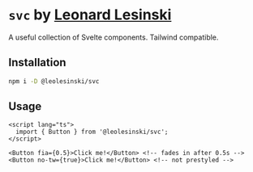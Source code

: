 # `svc` by [Leonard Lesinski](https://leox.dev/)

A useful collection of Svelte components. Tailwind compatible. 

## Installation

```bash
npm i -D @leolesinski/svc
```

## Usage

```svelte
<script lang="ts">
  import { Button } from '@leolesinski/svc';
</script>

<Button fia={0.5}>Click me!</Button> <!-- fades in after 0.5s -->
<Button no-tw={true}>Click me!</Button> <!-- not prestyled -->
```
